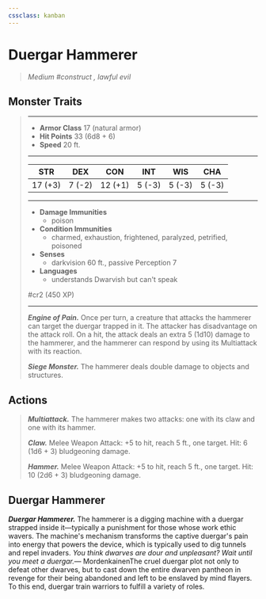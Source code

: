 ```yaml
---
cssclass: kanban
---
```


# Duergar Hammerer
>*Medium #construct , lawful evil*
## Monster Traits
>___
>- **Armor Class** 17 (natural armor)
>- **Hit Points** 33 (6d8 + 6)
>- **Speed** 20 ft.
>___
>|STR|DEX|CON|INT|WIS|CHA|
>|:---:|:---:|:---:|:---:|:---:|:---:|
>|17 (+3)|7 (-2)|12 (+1)|5 (-3)|5 (-3)|5 (-3)|
>___
>- **Damage Immunities**
>	 - poison
>- **Condition Immunities**
>	 - charmed, exhaustion, frightened, paralyzed, petrified, poisoned
>- **Senses**
>	 - darkvision 60 ft., passive Perception 7
>- **Languages**
>	 - understands Dwarvish but can't speak
>
> #cr2 (450 XP)
>___
>***Engine of Pain.*** Once per turn, a creature that attacks the hammerer can target the duergar trapped in it. The attacker has disadvantage on the attack roll. On a hit, the attack deals an extra 5 (1d10) damage to the hammerer, and the hammerer can respond by using its Multiattack with its reaction.  
>
>***Siege Monster.*** The hammerer deals double damage to objects and structures.  
>
## Actions
>***Multiattack.*** The hammerer makes two attacks: one with its claw and one with its hammer.  
>
>***Claw.*** Melee Weapon Attack: +5 to hit, reach 5 ft., one target. Hit: 6 (1d6 + 3) bludgeoning damage.  
>
>***Hammer.*** Melee Weapon Attack: +5 to hit, reach 5 ft., one target. Hit: 10 (2d6 + 3) bludgeoning damage.
## Duergar Hammerer
***Duergar Hammerer.*** The hammerer is a digging machine with a duergar strapped inside it—typically a punishment for those whose work ethic wavers. The machine's mechanism transforms the captive duergar's pain into energy that powers the device, which is typically used to dig tunnels and repel invaders.
*You think dwarves are dour and unpleasant? Wait until you meet a duergar.*— MordenkainenThe cruel duergar plot not only to defeat other dwarves, but to cast down the entire dwarven pantheon in revenge for their being abandoned and left to be enslaved by mind flayers. To this end, duergar train warriors to fulfill a variety of roles.